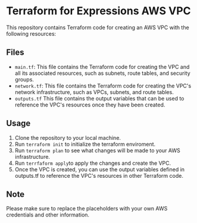 # Terraform for Expressions AWS VPC

This repository contains Terraform code for creating an AWS VPC with the following resources:

## Files

- `main.tf`: This file contains the Terraform code for creating the VPC and all its associated resources, such as subnets, route tables, and security groups.
- `network.tf`: This file contains the Terraform code for creating the VPC's network infrastructure, such as VPCs, subnets, and route tables.
- `outputs.tf` This file contains the output variables that can be used to reference the VPC's resources once they have been created.

## Usage

1. Clone the repository to your local machine.
2. Run `terraform init` to initialize the terraform enviroment.
3. Run `terraform plan` to see what changes will be made to your AWS infrastructure.
4. Run `terrfaform apply`to apply the changes and create the VPC.
5. Once the VPC is created, you can use the output variables defined in outputs.tf to reference the VPC's resources in other Terraform code.

## Note

Please make sure to replace the placeholders with your own AWS credentials and other information.
